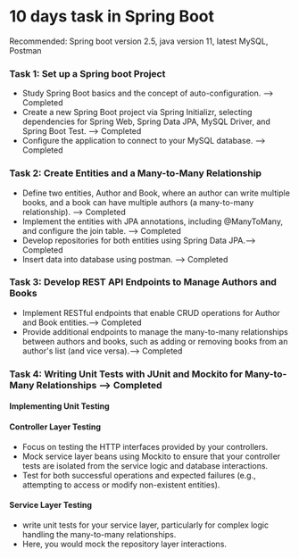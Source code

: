 
# 10 days task in Spring Boot
Recommended: Spring boot version 2.5, java version 11, latest MySQL, Postman

### Task 1: Set up a Spring boot Project
- Study Spring Boot basics and the concept of auto-configuration. --> Completed
- Create a new Spring Boot project via Spring Initializr, selecting dependencies for Spring Web, Spring Data JPA, MySQL Driver, and Spring Boot Test. --> Completed
- Configure the application to connect to your MySQL database. --> Completed

### Task 2: Create Entities and a Many-to-Many Relationship
- Define two entities, Author and Book, where an author can write multiple books, and a book can have multiple authors (a many-to-many relationship). --> Completed
- Implement the entities with JPA annotations, including @ManyToMany, and configure the join table. --> Completed
- Develop repositories for both entities using Spring Data JPA.--> Completed
- Insert data into database using postman. --> Completed

### Task 3: Develop REST API Endpoints to Manage Authors and Books
- Implement RESTful endpoints that enable CRUD operations for Author and Book entities.--> Completed
- Provide additional endpoints to manage the many-to-many relationships between authors and books, such as adding or removing books from an author's list (and vice versa).--> Completed

### Task 4: Writing Unit Tests with JUnit and Mockito for Many-to-Many Relationships --> Completed
#### Implementing Unit Testing
#### Controller Layer Testing
- Focus on testing the HTTP interfaces provided by your controllers.
- Mock service layer beans using Mockito to ensure that your controller tests are isolated from the service logic and database interactions.
- Test for both successful operations and expected failures (e.g., attempting to access or modify non-existent entities).
#### Service Layer Testing
- write unit tests for your service layer, particularly for complex logic handling the many-to-many relationships.
- Here, you would mock the repository layer interactions.
